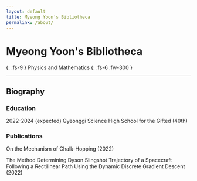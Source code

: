 ```yaml
---
layout: default
title: Myeong Yoon's Bibliotheca
permalink: /about/
---
```


# Myeong Yoon's Bibliotheca
{: .fs-9 }
Physics and Mathematics
{: .fs-6 .fw-300 }

---

## Biography

### Education

2022-2024 (expected) Gyeonggi Science High School for the Gifted (40th)

### Publications

On the Mechanism of Chalk-Hopping (2022)

The Method Determining Dyson Slingshot Trajectory of a Spacecraft Following a Rectilinear Path Using the Dynamic Discrete Gradient Descent (2022)

[GSHS]: https://www.gs.hs.kr